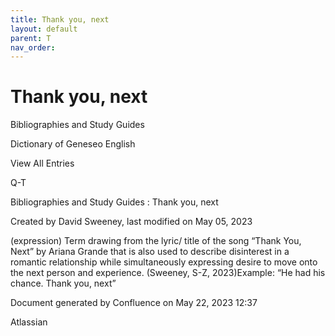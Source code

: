 ```yaml
---
title: Thank you, next
layout: default
parent: T
nav_order:
---
```


# Thank you, next

Bibliographies and Study Guides

Dictionary of Geneseo English

View All Entries

Q-T

Bibliographies and Study Guides : Thank you, next

Created by  David Sweeney, last modified on May 05, 2023

(expression) Term drawing from the lyric/ title of the song “Thank You, Next” by Ariana Grande that is also used to describe disinterest in a romantic relationship while simultaneously expressing desire to move onto the next person and experience. (Sweeney, S-Z, 2023)Example: “He had his chance. Thank you, next”

Document generated by Confluence on May 22, 2023 12:37

Atlassian
